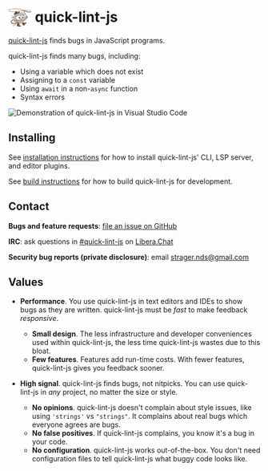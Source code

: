 # <img src="dist/artwork/dusty-right.svg" alt="" title="Dusty, the quick-lint-js mascot" width="46.4" height="36" align="top"> quick-lint-js

[quick-lint-js][] finds bugs in JavaScript programs.

quick-lint-js finds many bugs, including:

* Using a variable which does not exist
* Assigning to a `const` variable
* Using `await` in a non-`async` function
* Syntax errors

![Demonstration of quick-lint-js in Visual Studio Code](plugin/vscode/demo.webp)

## Installing

See [installation instructions](https://quick-lint-js.com/install/) for how
to install quick-lint-js' CLI, LSP server, and editor plugins.

See [build instructions](docs/BUILDING.md) for how to build quick-lint-js for
development.

## Contact

**Bugs and feature requests**: [file an issue on GitHub](https://github.com/quick-lint/quick-lint-js/issues)

**IRC**: ask questions in [#quick-lint-js][quick-lint-js-irc-web] on
[Libera.Chat][]

**Security bug reports (private disclosure)**: email
[strager.nds@gmail.com](mailto:strager.nds@gmail.com)

## Values

* **Performance**. You use quick-lint-js in text editors and IDEs to show bugs
  as they are written. quick-lint-js must be *fast* to make feedback *responsive*.
  * **Small design**. The less infrastructure and developer conveniences used
    within quick-lint-js, the less time quick-lint-js wastes due to this bloat.
  * **Few features**. Features add run-time costs. With fewer features,
    quick-lint-js gives you feedback sooner.

* **High signal**. quick-lint-js finds bugs, not nitpicks. You can use
  quick-lint-js in *any* project, no matter the size or style.
  * **No opinions**. quick-lint-js doesn't complain about style issues, like
    using `'strings'` vs `"strings"`. It complains about real bugs which
    everyone agrees are bugs.
  * **No false positives**. If quick-lint-js complains, you know it's a bug in
    your code.
  * **No configuration**. quick-lint-js works out-of-the-box. You don't need
    configuration files to tell quick-lint-js what buggy code looks like.

[Libera.Chat]: https://libera.chat/
[quick-lint-js-irc-web]: https://kiwiirc.com/nextclient/irc.libera.chat/#quick-lint-js
[quick-lint-js]: https://quick-lint-js.com/
